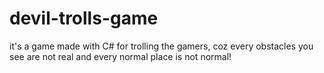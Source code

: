 # devil-trolls-game
it's a game made with C# for trolling the gamers, coz every obstacles you see are not real and every normal place is not normal!

